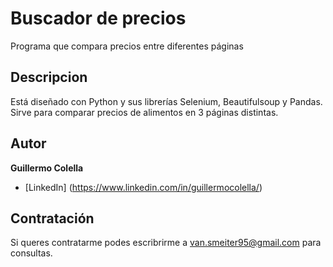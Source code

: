 # Buscador de precios
Programa que compara precios entre diferentes páginas
##  Descripcion	
Está diseñado con Python y sus librerías Selenium, Beautifulsoup y Pandas. Sirve para comparar precios de alimentos en 3 páginas distintas.

##  Autor
**Guillermo Colella**

*  [LinkedIn]   (https://www.linkedin.com/in/guillermocolella/)	

##  Contratación
Si queres contratarme podes escribrirme a van.smeiter95@gmail.com para consultas.

